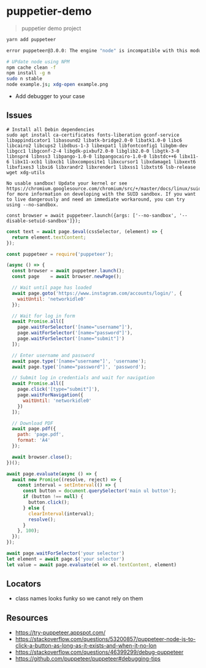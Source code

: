 # puppetier-demo

> puppetier demo project

```sh
yarn add puppeteer

error puppeteer@3.0.0: The engine "node" is incompatible with this module. Expected version ">=10.18.1". Got "10.17.0"

# UPdate node using NPM
npm cache clean -f
npm install -g n
sudo n stable
node example.js; xdg-open example.png
```

* Add debugger to your case

## Issues

```
# Install all Debin dependencies
sudo apt install ca-certificates fonts-liberation gconf-service libappindicator1 libasound2 libatk-bridge2.0-0 libatk1.0-0 libc6 libcairo2 libcups2 libdbus-1-3 libexpat1 libfontconfig1 libgbm-dev libgcc1 libgconf-2-4 libgdk-pixbuf2.0-0 libglib2.0-0 libgtk-3-0 libnspr4 libnss3 libpango-1.0-0 libpangocairo-1.0-0 libstdc++6 libx11-6 libx11-xcb1 libxcb1 libxcomposite1 libxcursor1 libxdamage1 libxext6 libxfixes3 libxi6 libxrandr2 libxrender1 libxss1 libxtst6 lsb-release wget xdg-utils
```

```
No usable sandbox! Update your kernel or see https://chromium.googlesource.com/chromium/src/+/master/docs/linux/suid_sandbox_development.md for more information on developing with the SUID sandbox. If you want to live dangerously and need an immediate workaround, you can try using --no-sandbox.

const browser = await puppeteer.launch({args: ['--no-sandbox', '--disable-setuid-sandbox']});
```

```js
const text = await page.$eval(cssSelector, (element) => {
  return element.textContent;
});

const puppeteer = require('puppeteer');

(async () => {
  const browser = await puppeteer.launch();
  const page    = await browser.newPage();

  // Wait until page has loaded
  await page.goto('https://www.instagram.com/accounts/login/', {
    waitUntil: 'networkidle0'
  });

  // Wait for log in form
  await Promise.all([
    page.waitForSelector('[name="username"]'),
    page.waitForSelector('[name="password"]'),
    page.waitForSelector('[name="submit"]')
  ]);

  // Enter username and password
  await page.type('[name="username"]', 'username');
  await page.type('[name="password"]', 'password');

  // Submit log in credentials and wait for navigation
  await Promise.all([
    page.click('[type="submit"]'),
    page.waitForNavigation({
      waitUntil: 'networkidle0'
    })
  ]);

  // Download PDF
  await page.pdf({
    path: 'page.pdf',
    format: 'A4'
  });

  await browser.close();
})();

await page.evaluate(async () => {
  await new Promise((resolve, reject) => {
    const interval = setInterval(() => {
      const button = document.querySelector('main ul button');
      if (button !== null) {
        button.click();
      } else {
        clearInterval(interval);
        resolve();
      }
    }, 100);
  });
});

await page.waitForSelector('your selector')
let element = await page.$('your selector')
let value = await page.evaluate(el => el.textContent, element)

```

## Locators

* class names looks funky so we canot rely on them

## Resources

* https://try-puppeteer.appspot.com/
* https://stackoverflow.com/questions/53200857/puppeteer-node-js-to-click-a-button-as-long-as-it-exists-and-when-it-no-lon
* https://stackoverflow.com/questions/46399299/debug-puppeteer
* https://github.com/puppeteer/puppeteer#debugging-tips

